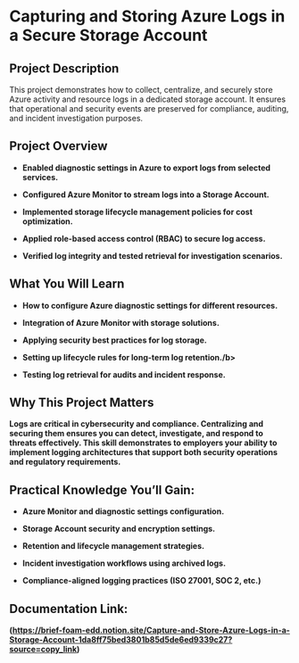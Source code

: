 <h1>Capturing and Storing Azure Logs in a Secure Storage Account</h1>


<h2>Project Description</h2>
This project demonstrates how to collect, centralize, and securely store Azure activity and resource logs in a dedicated storage account. It ensures that operational and security events are preserved for compliance, auditing, and incident investigation purposes.

<h2>Project Overview</h2>

- <b>Enabled diagnostic settings in Azure to export logs from selected services.</b>

- <b>Configured Azure Monitor to stream logs into a Storage Account.</b>

- <b>Implemented storage lifecycle management policies for cost optimization.</b>

- <b>Applied role-based access control (RBAC) to secure log access.</b>

- <b>Verified log integrity and tested retrieval for investigation scenarios.</b>


<h2>What You Will Learn</h2>

- <b>How to configure Azure diagnostic settings for different resources.</b>

- <b>Integration of Azure Monitor with storage solutions.</b>

- <b>Applying security best practices for log storage.</b>

- <b>Setting up lifecycle rules for long-term log retention./b>
  
- <b>Testing log retrieval for audits and incident response.</b>


<h2>Why This Project Matters</h2>

<b>Logs are critical in cybersecurity and compliance. Centralizing and securing them ensures you can detect, investigate, and respond to threats effectively. This skill demonstrates to employers your ability to implement logging architectures that support both security operations and regulatory requirements.</b>


<h2>Practical Knowledge You’ll Gain:</h2>

- <b>Azure Monitor and diagnostic settings configuration.</b>

- <b>Storage Account security and encryption settings.</b>

- <b>Retention and lifecycle management strategies.</b>

- <b>Incident investigation workflows using archived logs.</b>

- <b>Compliance-aligned logging practices (ISO 27001, SOC 2, etc.)</b>


<h2>Documentation Link:</h2>

(https://brief-foam-edd.notion.site/Capture-and-Store-Azure-Logs-in-a-Storage-Account-1da8ff75bed3801b85d5de6ed9339c27?source=copy_link)


<!--
 ```diff
- text in red
+ text in green
! text in orange
# text in gray
@@ text in purple (and bold)@@
```
--!>
